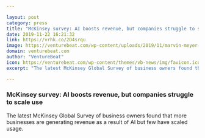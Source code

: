 ```yaml
---

layout: post
category: press
title: "McKinsey survey: AI boosts revenue, but companies struggle to scale use"
date: 2019-11-22 16:21:32
link: https://vrhk.co/2D4srqu
image: https://venturebeat.com/wp-content/uploads/2019/11/marvin-meyer-SYTO3xs06fU-unsplash.jpg?w=1200&strip=all
domain: venturebeat.com
author: "VentureBeat"
icon: https://venturebeat.com/wp-content/themes/vb-news/img/favicon.ico
excerpt: "The latest McKinsey Global Survey of business owners found that more businesses are generating revenue as a result of AI but few have scaled usage."

---
```


### McKinsey survey: AI boosts revenue, but companies struggle to scale use

The latest McKinsey Global Survey of business owners found that more businesses are generating revenue as a result of AI but few have scaled usage.